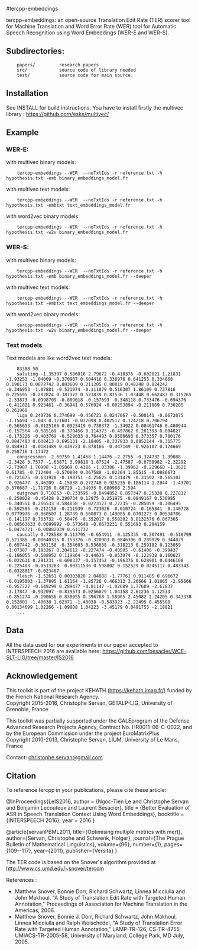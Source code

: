 #tercpp-embeddings

tercpp-embeddings: an open-source Translation Edit Rate (TER) scorer tool for Machine Translation and Word Error Rate (WER) tool for Automatic Speech Recognition using Word Embeddings (WER-E and WER-S). 

## Subdirectories:

		papers/			research papers 
		src/			source code of library needed
		test/			source code for main source.


## Installation
		
See INSTALL for build instructions.
You have to install firstly the multivec library : https://github.com/eske/multivec/

## Example

### WER-E:
with multivec binary models:

		tercpp-embeddings --WER  --noTxtIds -r reference.txt -h hypothesis.txt -emb binary_embeddings_model.fr

with multivec text models:

		tercpp-embeddings --WER  --noTxtIds -r reference.txt -h hypothesis.txt -embtxt text_embeddings_model.fr

with word2vec binary models:

		tercpp-embeddings --WER  --noTxtIds -r reference.txt -h hypothesis.txt -w2v binary_embeddings_model.fr

### WER-S:
with multivec binary models:

		tercpp-embeddings --WER  --noTxtIds -r reference.txt -h hypothesis.txt -emb binary_embeddings_model.fr --deeper
		
with multivec text models:

		tercpp-embeddings --WER  --noTxtIds -r reference.txt -h hypothesis.txt -embtxt text_embeddings_model.fr --deeper
		
with word2vec binary models:

		tercpp-embeddings --WER  --noTxtIds -r reference.txt -h hypothesis.txt -w2v binary_embeddings_model.fr --deeper

### Text models
Text models are like word2vec text models:

		83388 50		
		saluting -1.35397 0.586016 2.79672 -0.418376 -0.602821 1.21831 -1.93253 -1.04009 -0.370907 0.604416 0.336976 0.641255 0.334868 0.190173 0.0872742 0.883609 0.211205 0.80019 0.48248 0.824242 -0.346953 -1.07881 -0.521974 -0.111079 0.516307 1.86109 0.737816 0.225595 -0.282824 0.387372 0.523839 0.81536 1.03448 0.662487 0.315265 -2.33873 -0.0998709 -0.809018 -0.157693 -0.348118 0.733476 -0.694376 -0.411821 0.923461 -0.36941 0.576924 -0.00253894 -0.211869 0.738205 0.261968 
		liga 0.240736 0.374699 -0.456721 0.0247067 -0.500141 -0.0672075 -1.15694 -1.043 0.321601 -0.072098 0.402517 0.124218 0.706794 -0.565653 -0.0125166 0.0923419 0.738372 -1.34922 0.00461746 0.480944 -0.157564 -0.685169 -0.379456 0.114373 -0.497862 0.201393 0.804827 -0.173226 -0.403769 -0.529033 0.764493 0.0586693 0.373357 0.780176 0.0847483 0.608413 0.695131 -2.18405 -0.337933 0.0852144 -0.315775 0.484913 -0.0181489 0.439723 0.878166 -0.447149 -0.926107 0.124669 0.258716 1.17472 
		congressmen -2.69759 1.41468 1.14476 -2.2755 -0.324732 1.39088 -2.3428 3.7577 -1.63871 3.99818 1.87524 -2.47587 -0.0758982 -2.32292 -2.73987 1.70998 -1.05869 0.4186 -1.83306 -1.39962 -0.229668 -1.3621 0.61785 -0.712404 -0.570894 0.367588 -1.02264 1.85515 -0.0886673 -0.721675 -0.631928 -0.198751 -4.25625 0.131479 -0.33592 -0.565107 -0.926477 -3.46209 -4.15838 0.272748 0.925235 0.186114 1.2844 -1.43701 0.570687 -1.71726 0.88729 -1.34935 0.680968 2.594 
		outgrown 0.710253 -0.233596 -0.0494852 0.857347 0.25338 0.227812 -0.250028 -0.45428 0.290734 0.12975 0.251975 -0.0849167 0.530985 -0.340551 0.266533 0.584058 -0.0273177 0.77235 -0.285059 -0.306495 -0.592585 -0.212158 -0.211939 -0.723026 -0.010724 -0.165841 -0.140728 0.0779976 -0.860507 1.28739 0.560873 0.149085 0.0701273 0.00534706 -0.141197 0.703732 -0.58476 -0.352017 0.558202 0.0132576 0.067365 -0.00563633 0.0699992 -0.573648 -0.0673231 0.551693 0.294159 -0.0474721 -0.00882039 0.611732 
		causally 0.728588 0.113795 -0.654911 -0.125335 -0.307491 -0.518799 0.521385 -0.00640315 0.153376 -0.320903 0.0846396 0.289929 0.344029 -0.697442 -0.361158 -0.354603 0.536638 -0.318213 0.259182 0.123059 -1.07387 -0.193267 0.204612 -0.227474 -0.40505 -0.61406 -0.399437 -0.186055 -0.508952 0.119864 -0.44636 -0.853974 -0.122938 0.160827 -0.022631 0.291231 -0.608337 -0.157452 -0.196376 0.628901 0.0446108 -0.225483 -0.0513283 -0.00311536 0.598802 0.152529 0.0245117 0.483343 -0.0328817 -0.023467 
		flesch -1.52651 0.00303828 2.04088 -1.77761 0.911405 0.696672 -0.0195003 -1.37895 1.61164 -1.85726 0.466313 3.26666 1.01065 -2.95666 -0.957727 -0.649299 0.289477 -4.81147 -1.02689 1.77689 -2.67837 -3.17847 -0.932097 -0.839573 0.0256079 1.04358 2.61236 1.12533 -0.851274 -0.190656 0.838955 0.396768 1.58905 2.45082 2.24205 0.343338 0.152801 -1.40638 1.62371 -1.43038 -0.583923 -2.22495 0.455508 0.00134699 1.02266 -1.09808 1.04223 -3.45179 0.0491755 -2.18821 
		...
		
## Data

All the data used for our experiments in our paper accepted to INTERSPEECH 2016 are available here: https://github.com/besacier/WCE-SLT-LIG/tree/master/IS2016


## Acknowledgement 

This toolkit is part of the project KEHATH (https://kehath.imag.fr/) funded by the French National Research Agency.<br />
Copyright 2015-2016, Christophe Servan, GETALP-LIG, University of Grenoble, France

This toolkit was partially supported under the GALEprogram of the Defense Advanced
Research Projects Agency, Contract No. HR0011-06-C-0022, and by the European
Commission under the project EuroMatrixPlus <BR />
Copyright 2010-2013, Christophe Servan, LIUM, University of Le Mans, France <br />

Contact: christophe.servan@gmail.com

## Citation
To reference tercpp in your publications, please cite these article:

@InProceedings{LeIS2016,
author = {Ngoc-Tien Le and Christophe Servan and Benjamin Lecouteux and Laurent Besacier},
title = {Better Evaluation of ASR in Speech Translation Context Using Word Embeddings},
booktitle = {INTERSPEECH 2016},
year = 2016
}

@article{servanPBML2011,
  title={Optimising multiple metrics with mert},
  author={Servan, Christophe and Schwenk, Holger},
  journal={The Prague Bulletin of Mathematical Linguistics},
  volume={96},
  number={1},
  pages={109--117},
  year={2011},
  publisher={Versita}
}

The TER code is based on the Snover's algorithm provided at http://www.cs.umd.edu/~snover/tercom

References : 
 + Matthew Snover, Bonnie Dorr, Richard Schwartz, Linnea Micciulla and John Makhoul, "A Study of Translation Edit Rate with Targeted Human Annotation," Proceedings of Association for Machine Translation in the Americas, 2006. 
 + Matthew Snover, Bonnie J. Dorr, Richard Schwartz, John Makhoul, Linnea Micciulla and Ralph Weischedel, "A Study of Translation Error Rate with Targeted Human Annotation," LAMP-TR-126, CS-TR-4755, UMIACS-TR-2005-58, University of Maryland, College Park, MD July, 2005.
 
